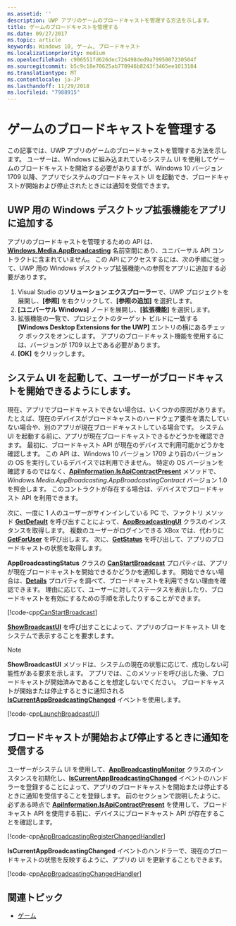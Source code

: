 ```yaml
---
ms.assetid: ''
description: UWP アプリのゲームのブロードキャストを管理する方法を示します。
title: ゲームのブロードキャストを管理する
ms.date: 09/27/2017
ms.topic: article
keywords: Windows 10, ゲーム, ブロードキャスト
ms.localizationpriority: medium
ms.openlocfilehash: c906551fd626dec726498ded9a7995007230504f
ms.sourcegitcommit: b5c9c18e70625ab770946b8243f3465ee1013184
ms.translationtype: MT
ms.contentlocale: ja-JP
ms.lasthandoff: 11/29/2018
ms.locfileid: "7988915"
---
```

# <a name="manage-game-broadcasting"></a>ゲームのブロードキャストを管理する
この記事では、UWP アプリのゲームのブロードキャストを管理する方法を示します。 ユーザーは、Windows に組み込まれているシステム UI を使用してゲームのブロードキャストを開始する必要がありますが、Windows 10 バージョン 1709 以降、アプリでシステムのブロードキャスト UI を起動でき、ブロードキャストが開始および停止されたときには通知を受信できます。

## <a name="add-the-windows-desktop-extensions-for-the-uwp-to-your-app"></a>UWP 用の Windows デスクトップ拡張機能をアプリに追加する
アプリのブロードキャストを管理するための API は、**[Windows.Media.AppBroadcasting](https://docs.microsoft.com/uwp/api/windows.media.appbroadcasting)** 名前空間にあり、ユニバーサル API コントラクトに含まれていません。 この API にアクセスするには、次の手順に従って、UWP 用の Windows デスクトップ拡張機能への参照をアプリに追加する必要があります。

1. Visual Studio の**ソリューション エクスプローラー**で、UWP プロジェクトを展開し、**[参照]** を右クリックして、**[参照の追加]** を選択します。 
2. **[ユニバーサル Windows]** ノードを展開し、**[拡張機能]** を選択します。
3. 拡張機能の一覧で、プロジェクトのターゲット ビルドに一致する **[Windows Desktop Extensions for the UWP]** エントリの横にあるチェック ボックスをオンにします。 アプリのブロードキャスト機能を使用するには、バージョンが 1709 以上である必要があります。
4. **[OK]** をクリックします。

## <a name="launch-the-system-ui-to-allow-the-user-to-initiate-broadcasting"></a>システム UI を起動して、ユーザーがブロードキャストを開始できるようにします。
現在、アプリでブロードキャストできない場合は、いくつかの原因があります。たとえば、現在のデバイスがブロードキャストのハードウェア要件を満たしていない場合や、別のアプリが現在ブロードキャストしている場合です。 システム UI を起動する前に、アプリが現在ブロードキャストできるかどうかを確認できます。 最初に、ブロードキャスト API が現在のデバイスで利用可能かどうかを確認します。 この API は、Windows 10 バージョン 1709 より前のバージョンの OS を実行しているデバイスでは利用できません。 特定の OS バージョンを確認するのではなく、**[ApiInformation.IsApiContractPresent](https://docs.microsoft.com/uwp/api/windows.foundation.metadata.apiinformation.isapicontractpresent)** メソッドで、*Windows.Media.AppBroadcasting.AppBroadcastingContract* バージョン 1.0 を照会します。 このコントラクトが存在する場合は、デバイスでブロードキャスト API を利用できます。

次に、一度に 1 人のユーザーがサインインしている PC で、ファクトリ メソッド **[GetDefault](https://docs.microsoft.com/uwp/api/windows.media.appbroadcasting.appbroadcastingui.GetDefault)** を呼び出すことによって、**[AppBroadcastingUI](https://docs.microsoft.com/uwp/api/windows.media.appbroadcasting.appbroadcastingui)** クラスのインスタンスを取得します。 複数のユーザーがログインできる XBox では、代わりに **[GetForUser](https://docs.microsoft.com/uwp/api/windows.media.appbroadcasting.appbroadcastingui.getforuser)** を呼び出します。 次に、**[GetStatus](https://docs.microsoft.com/uwp/api/windows.media.appbroadcasting.appbroadcastingui.GetStatus)** を呼び出して、アプリのブロードキャストの状態を取得します。

**AppBroadcastingStatus** クラスの **[CanStartBroadcast](https://docs.microsoft.com/uwp/api/windows.media.appbroadcasting.appbroadcastingstatus.CanStartBroadcast)** プロパティは、アプリが現在ブロードキャストを開始できるかどうかを通知します。 開始できない場合は、**[Details](https://docs.microsoft.com/uwp/api/windows.media.appbroadcasting.appbroadcastingstatus.Details)** プロパティを調べて、ブロードキャストを利用できない理由を確認できます。 理由に応じて、ユーザーに対してステータスを表示したり、ブロードキャストを有効にするための手順を示したりすることができます。

[!code-cpp[CanStartBroadcast](./code/AppBroadcast/cpp/AppBroadcastExampleApp/App.cpp#SnippetCanStartBroadcast)]

**[ShowBroadcastUI](https://docs.microsoft.com/uwp/api/windows.media.appbroadcasting.appbroadcastingui.ShowBroadcastUI)** を呼び出すことによって、アプリのブロードキャスト UI をシステムで表示することを要求します。

> [!NOTE] 
> **ShowBroadcastUI** メソッドは、システムの現在の状態に応じて、成功しない可能性がある要求を示します。 アプリでは、このメソッドを呼び出した後、ブロードキャストが開始済みであることを想定しないでください。 ブロードキャストが開始または停止するときに通知される **[IsCurrentAppBroadcastingChanged](https://docs.microsoft.com/uwp/api/windows.media.appbroadcasting.appbroadcastingmonitor.IsCurrentAppBroadcastingChanged)** イベントを使用します。

[!code-cpp[LaunchBroadcastUI](./code/AppBroadcast/cpp/AppBroadcastExampleApp/App.cpp#SnippetLaunchBroadcastUI)]

## <a name="receive-notifications-when-broadcasting-starts-and-stops"></a>ブロードキャストが開始および停止するときに通知を受信する
ユーザーがシステム UI を使用して、**[AppBroadcastingMonitor](https://docs.microsoft.com/uwp/api/windows.media.appbroadcasting.appbroadcastingmonitor)** クラスのインスタンスを初期化し、**[IsCurrentAppBroadcastingChanged](https://docs.microsoft.com/uwp/api/windows.media.appbroadcasting.appbroadcastingmonitor.IsCurrentAppBroadcastingChanged)** イベントのハンドラーを登録することによって、アプリのブロードキャストを開始または停止するときに通知を受信することを登録します。 前のセクションで説明したように、必ずある時点で **[ApiInformation.IsApiContractPresent](https://docs.microsoft.com/uwp/api/windows.foundation.metadata.apiinformation.isapicontractpresent)** を使用して、ブロードキャスト API を使用する前に、デバイスにブロードキャスト API が存在することを確認します。 

[!code-cpp[AppBroadcastingRegisterChangedHandler](./code/AppBroadcast/cpp/AppBroadcastExampleApp/App.cpp#SnippetAppBroadcastingRegisterChangedHandler)]

**IsCurrentAppBroadcastingChanged** イベントのハンドラーで、現在のブロードキャストの状態を反映するように、アプリの UI を更新することもできます。

[!code-cpp[AppBroadcastingChangedHandler](./code/AppBroadcast/cpp/AppBroadcastExampleApp/App.cpp#SnippetAppBroadcastingChangedHandler)]

## <a name="related-topics"></a>関連トピック

* [ゲーム](index.md)

 

 




